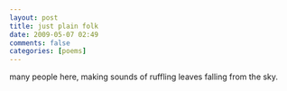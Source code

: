 ```yaml
---
layout: post
title: just plain folk
date: 2009-05-07 02:49
comments: false
categories: [poems]
---
```


many people here,
making sounds of ruffling leaves
falling from the sky.
